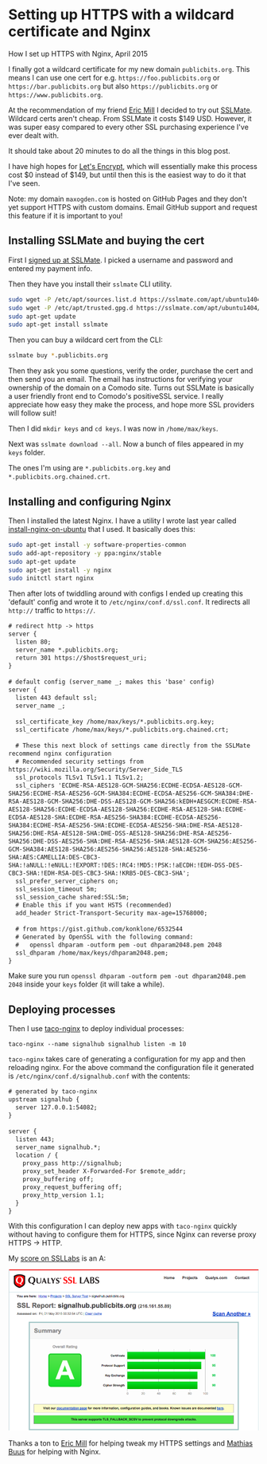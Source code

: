 <div id="header"><h1 class="title">Setting up HTTPS with a wildcard certificate and Nginx</h1></div>

How I set up HTTPS with Nginx, April 2015

I finally got a wildcard certificate for my new domain `publicbits.org`. This means I can use one cert for e.g. `https://foo.publicbits.org` or `https://bar.publicbits.org` but also `https://publicbits.org` or `https://www.publicbits.org`.

At the recommendation of my friend [Eric Mill](https://konklone.com/) I decided to try out [SSLMate](https://sslmate.com/). Wildcard certs aren't cheap. From SSLMate it costs $149 USD. However, it was super easy compared to every other SSL purchasing experience I've ever dealt with.

It should take about 20 minutes to do all the things in this blog post.

I have high hopes for [Let's Encrypt](https://letsencrypt.org), which will essentially make this process cost $0 instead of $149, but until then this is the easiest way to do it that I've seen.

Note: my domain `maxogden.com` is hosted on GitHub Pages and they don't yet support HTTPS with custom domains. Email GitHub support and request this feature if it is important to you!

## Installing SSLMate and buying the cert

First I [signed up at SSLMate](https://sslmate.com/signup). I picked a username and password and entered my payment info.

Then they have you install their `sslmate` CLI utility.

```sh
sudo wget -P /etc/apt/sources.list.d https://sslmate.com/apt/ubuntu1404/sslmate.list
sudo wget -P /etc/apt/trusted.gpg.d https://sslmate.com/apt/ubuntu1404/sslmate.gpg
sudo apt-get update
sudo apt-get install sslmate
```

Then you can buy a wildcard cert from the CLI:

```sh
sslmate buy *.publicbits.org
```

Then they ask you some questions, verify the order, purchase the cert and then send you an email. The email has instructions for verifying your ownership of the domain on a Comodo site. Turns out SSLMate is basically a user friendly front end to Comodo's positiveSSL service. I really appreciate how easy they make the process, and hope more SSL providers will follow suit!

Then I did `mkdir keys` and `cd keys`. I was now in `/home/max/keys`.

Next was `sslmate download --all`. Now a bunch of files appeared in my `keys` folder.

The ones I'm using are `*.publicbits.org.key` and `*.publicbits.org.chained.crt`.

## Installing and configuring Nginx

Then I installed the latest Nginx. I have a utility I wrote last year called [install-nginx-on-ubuntu](https://github.com/maxogden/install-nginx-on-ubuntu) that I used. It basically does this:

```sh
sudo apt-get install -y software-properties-common
sudo add-apt-repository -y ppa:nginx/stable
sudo apt-get update
sudo apt-get install -y nginx
sudo initctl start nginx
```

Then after lots of twiddling around with configs I ended up creating this 'default' config and wrote it to `/etc/nginx/conf.d/ssl.conf`. It redirects all `http://` traffic to `https://`.

```
# redirect http -> https
server {
  listen 80;
  server_name *.publicbits.org;
  return 301 https://$host$request_uri;
}  

# default config (server_name _; makes this 'base' config)
server {
  listen 443 default ssl;
  server_name _;
 
  ssl_certificate_key /home/max/keys/*.publicbits.org.key;
  ssl_certificate /home/max/keys/*.publicbits.org.chained.crt;
  
  # These this next block of settings came directly from the SSLMate recommend nginx configuration
  # Recommended security settings from https://wiki.mozilla.org/Security/Server_Side_TLS
  ssl_protocols TLSv1 TLSv1.1 TLSv1.2;
  ssl_ciphers 'ECDHE-RSA-AES128-GCM-SHA256:ECDHE-ECDSA-AES128-GCM-SHA256:ECDHE-RSA-AES256-GCM-SHA384:ECDHE-ECDSA-AES256-GCM-SHA384:DHE-RSA-AES128-GCM-SHA256:DHE-DSS-AES128-GCM-SHA256:kEDH+AESGCM:ECDHE-RSA-AES128-SHA256:ECDHE-ECDSA-AES128-SHA256:ECDHE-RSA-AES128-SHA:ECDHE-ECDSA-AES128-SHA:ECDHE-RSA-AES256-SHA384:ECDHE-ECDSA-AES256-SHA384:ECDHE-RSA-AES256-SHA:ECDHE-ECDSA-AES256-SHA:DHE-RSA-AES128-SHA256:DHE-RSA-AES128-SHA:DHE-DSS-AES128-SHA256:DHE-RSA-AES256-SHA256:DHE-DSS-AES256-SHA:DHE-RSA-AES256-SHA:AES128-GCM-SHA256:AES256-GCM-SHA384:AES128-SHA256:AES256-SHA256:AES128-SHA:AES256-SHA:AES:CAMELLIA:DES-CBC3-SHA:!aNULL:!eNULL:!EXPORT:!DES:!RC4:!MD5:!PSK:!aECDH:!EDH-DSS-DES-CBC3-SHA:!EDH-RSA-DES-CBC3-SHA:!KRB5-DES-CBC3-SHA';
  ssl_prefer_server_ciphers on;
  ssl_session_timeout 5m;
  ssl_session_cache shared:SSL:5m;
  # Enable this if you want HSTS (recommended)
  add_header Strict-Transport-Security max-age=15768000;
 
  # from https://gist.github.com/konklone/6532544
  # Generated by OpenSSL with the following command:
  #   openssl dhparam -outform pem -out dhparam2048.pem 2048
  ssl_dhparam /home/max/keys/dhparam2048.pem;
}
```

Make sure you run `openssl dhparam -outform pem -out dhparam2048.pem 2048` inside your `keys` folder (it will take a while).

## Deploying processes

Then I use [taco-nginx](https://www.npmjs.com/package/taco-nginx) to deploy individual processes:

```
taco-nginx --name signalhub signalhub listen -m 10
```

`taco-nginx` takes care of generating a configuration for my app and then reloading nginx. For the above command the configuration file it generated is `/etc/nginx/conf.d/signalhub.conf` with the contents:

```
# generated by taco-nginx
upstream signalhub {
  server 127.0.0.1:54082;
}
 
server {
  listen 443;
  server_name signalhub.*;
  location / {
    proxy_pass http://signalhub;
    proxy_set_header X-Forwarded-For $remote_addr;
    proxy_buffering off;
    proxy_request_buffering off;
    proxy_http_version 1.1;
  }
}
```

With this configuration I can deploy new apps with `taco-nginx` quickly without having to configure them for HTTPS, since Nginx can reverse proxy HTTPS -> HTTP. 

My [score on SSLLabs](https://www.ssllabs.com/ssltest/analyze.html?d=signalhub.publicbits.org) is an A:

![ssl labs](media/ssllabs.png)

Thanks a ton to [Eric Mill](https://konklone.com) for helping tweak my HTTPS settings and [Mathias Buus](https://github.com/mafintosh) for helping with Nginx.
